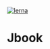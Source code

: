 [![lerna](https://img.shields.io/badge/maintained%20with-lerna-cc00ff.svg)](https://lerna.js.org/)

# Jbook